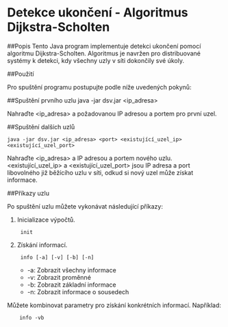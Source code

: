 # Detekce ukončení - Algoritmus Dijkstra-Scholten

##Popis
Tento Java program implementuje detekci ukončení pomocí algoritmu Dijkstra-Scholten. Algoritmus je navržen pro 
distribuované systémy k detekci, kdy všechny uzly v síti dokončily své úkoly.

##Použití

Pro spuštění programu postupujte podle níže uvedených pokynů:

##Spuštění prvního uzlu
    java -jar dsv.jar <ip_adresa> <port>

Nahraďte <ip_adresa> a <port> požadovanou IP adresou a portem pro první uzel.

##Spuštění dalších uzlů

    java -jar dsv.jar <ip_adresa> <port> <existující_uzel_ip> <existující_uzel_port>

Nahraďte <ip_adresa> a <port> IP adresou a portem nového uzlu. <existující_uzel_ip> a <existující_uzel_port> jsou IP adresa a port 
libovolného již běžícího uzlu v síti, odkud si nový uzel může získat informace.

##Příkazy uzlu

Po spuštění uzlu můžete vykonávat následující příkazy:
</br>
1. Inicializace výpočtů.

        init

2. Získání informací.

        info [-a] [-v] [-b] [-n]

   - -a: Zobrazit všechny informace
   - -v: Zobrazit proměnné
   - -b: Zobrazit základní informace
   - -n: Zobrazit informace o sousedech

Můžete kombinovat parametry pro získání konkrétních informací. Například:

        info -vb
